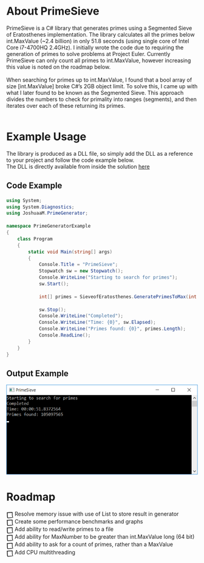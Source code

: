 # About PrimeSieve

PrimeSieve is a C# library that generates primes using a Segmented Sieve of Eratosthenes implementation. The library calculates all the primes below int.MaxValue (~2.4 billion) in only 51.8 seconds (using single core of Intel Core i7-4700HQ 2.4GHz). I initially wrote the code due to requiring the generation of primes to solve problems at Project Euler. Currently PrimeSieve can only count all primes to int.MaxValue, however increasing this value is noted on the roadmap below.</br>
</br>
When searching for primes up to int.MaxValue, I found that a bool array of size [int.MaxValue] broke C#’s 2GB object limit. To solve this, I came up with what I later found to be known as the Segmented Sieve. This approach divides the numbers to check for primality into ranges (segments), and then iterates over each of these returning its primes.</br>
</br>

# Example Usage

The library is produced as a DLL file, so simply add the DLL as a reference to your project and follow the code example below.</br>
The DLL is directly available from inside the solution <a href="https://github.com/JoshuaaMichael/PrimeSieve/blob/master/PrimeSieve.dll">here</a>

## Code Example
```C#
using System;
using System.Diagnostics;
using JoshuaaM.PrimeGenerator;

namespace PrimeGeneratorExample
{
    class Program
    {
        static void Main(string[] args)
        {
            Console.Title = "PrimeSieve";
            Stopwatch sw = new Stopwatch();
            Console.WriteLine("Starting to search for primes");
            sw.Start();

            int[] primes = SieveofEratosthenes.GeneratePrimesToMax(int.MaxValue);

            sw.Stop();
            Console.WriteLine("Completed");
            Console.WriteLine("Time: {0}", sw.Elapsed);
            Console.WriteLine("Primes found: {0}", primes.Length);
            Console.ReadLine();
        }
    }
}
```

## Output Example

![PrimeSeive Windows screenshot](https://github.com/JoshuaaMichael/PrimeSieve/blob/master/Images/PrimeSieve.png?raw=true)

# Roadmap

<img src="https://github.com/JoshuaaMichael/PrimeSieve/blob/master/Images/Unchecked.png?raw=true" height="20" align="absmiddle"/>Resolve memory issue with use of List to store result in generator</br>
<img src="https://github.com/JoshuaaMichael/PrimeSieve/blob/master/Images/Unchecked.png?raw=true" height="20" align="absmiddle"/>Create some performance benchmarks and graphs</br>
<img src="https://github.com/JoshuaaMichael/PrimeSieve/blob/master/Images/Unchecked.png?raw=true" height="20" align="absmiddle"/>Add ability to read/write primes to a file</br>
<img src="https://github.com/JoshuaaMichael/PrimeSieve/blob/master/Images/Unchecked.png?raw=true" height="20" align="absmiddle"/>Add ability for MaxNumber to be greater than int.MaxValue long (64 bit)</br>
<img src="https://github.com/JoshuaaMichael/PrimeSieve/blob/master/Images/Unchecked.png?raw=true" height="20" align="absmiddle"/>Add ability to ask for a count of primes, rather than a MaxValue</br>
<img src="https://github.com/JoshuaaMichael/PrimeSieve/blob/master/Images/Unchecked.png?raw=true" height="20" align="absmiddle"/>Add CPU multithreading</br>